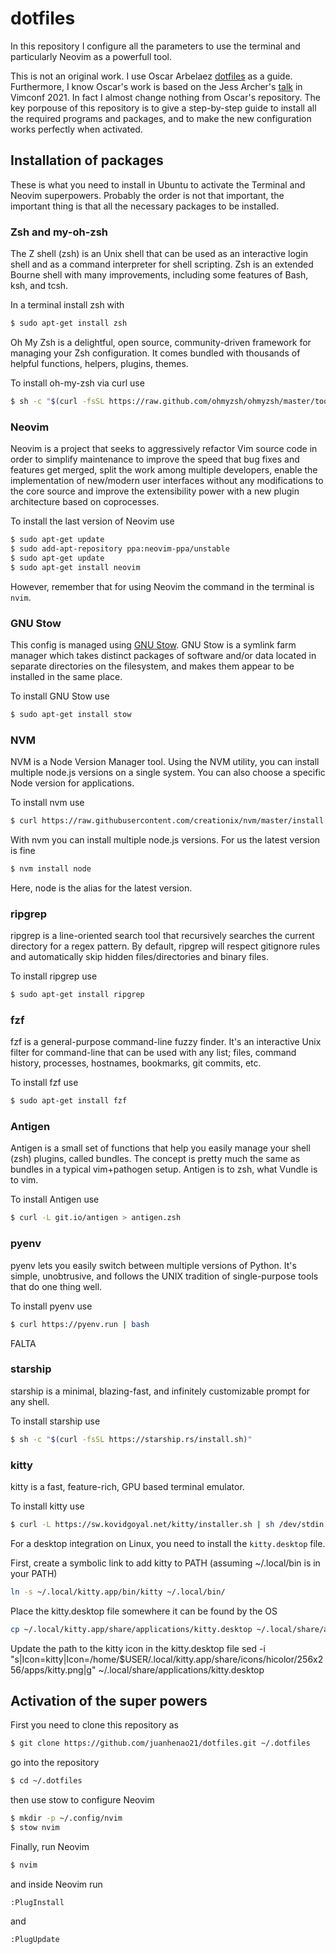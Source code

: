 # dotfiles

In this repository I configure all the parameters to use the terminal and particularly
Neovim as a powerfull tool.

This is not an original work. I use
Oscar Arbelaez [dotfiles](https://github.com/odarbelaeze/dotfiles) as a guide.
Furthermore, I know Oscar's work is based on the
Jess Archer's [talk](https://www.youtube.com/watch?v=434tljD-5C8&ab_channel=JessArcher)
in Vimconf 2021. In fact I almost change nothing from Oscar's repository. The key porpouse
of this repository is to give a step-by-step guide to install all the required programs
and packages, and to make the new configuration works perfectly when activated.

## Installation of packages

These is what you need to install in Ubuntu to activate the Terminal and Neovim
superpowers. Probably the order is not that important, the important thing is that
all the necessary packages to be installed.

### Zsh and my-oh-zsh

The Z shell (zsh) is an Unix shell that can be used as an interactive login shell and as a
command interpreter for shell scripting. Zsh is an extended Bourne shell with many
improvements, including some features of Bash, ksh, and tcsh.

In a terminal install zsh with

```bash
$ sudo apt-get install zsh
```

Oh My Zsh is a delightful, open source, community-driven framework for managing your Zsh
configuration. It comes bundled with thousands of helpful functions, helpers, plugins,
themes.

To install oh-my-zsh via curl use

```bash
$ sh -c "$(curl -fsSL https://raw.github.com/ohmyzsh/ohmyzsh/master/tools/install.sh)"
```

### Neovim

Neovim is a project that seeks to aggressively refactor Vim source code in order to
simplify maintenance to improve the speed that bug fixes and features get merged, split
the work among multiple developers, enable the implementation of new/modern user
interfaces without any modifications to the core source and improve the extensibility
power with a new plugin architecture based on coprocesses.

To install the last version of Neovim use

```bash
$ sudo apt-get update
$ sudo add-apt-repository ppa:neovim-ppa/unstable
$ sudo apt-get update
$ sudo apt-get install neovim
```

However, remember that for using Neovim the command in the terminal is `nvim`.

### GNU Stow

This config is managed using [GNU Stow](https://www.gnu.org/software/stow/).
GNU Stow is a symlink farm manager which takes distinct packages of software and/or data
located in separate directories on the filesystem, and makes them appear to be installed
in the same place.

To install GNU Stow use

```bash
$ sudo apt-get install stow
```

### NVM

NVM is a Node Version Manager tool. Using the NVM utility, you can install multiple node.js
versions on a single system. You can also choose a specific Node version for applications.

To install nvm use

```bash
$ curl https://raw.githubusercontent.com/creationix/nvm/master/install.sh | bash
```

With nvm you can install multiple node.js versions. For us the latest version is fine

```bash
$ nvm install node
```

Here, node is the alias for the latest version.

### ripgrep

ripgrep is a line-oriented search tool that recursively searches the current directory for
a regex pattern. By default, ripgrep will respect gitignore rules and automatically skip
hidden files/directories and binary files.

To install ripgrep use

```bash
$ sudo apt-get install ripgrep
```

### fzf

fzf is a general-purpose command-line fuzzy finder. It's an interactive Unix filter for
command-line that can be used with any list; files, command history, processes, hostnames,
bookmarks, git commits, etc.

To install fzf use

```bash
$ sudo apt-get install fzf
```

### Antigen

Antigen is a small set of functions that help you easily manage your shell (zsh) plugins,
called bundles. The concept is pretty much the same as bundles in a typical vim+pathogen
setup. Antigen is to zsh, what Vundle is to vim.

To install Antigen use

```bash
$ curl -L git.io/antigen > antigen.zsh
```

### pyenv

pyenv lets you easily switch between multiple versions of Python. It's simple,
unobtrusive, and follows the UNIX tradition of single-purpose tools that do one thing
well.

To install pyenv use

```bash
$ curl https://pyenv.run | bash
```

FALTA

### starship

starship is a minimal, blazing-fast, and infinitely customizable prompt for any shell.

To install starship use

```bash
$ sh -c "$(curl -fsSL https://starship.rs/install.sh)"
```

### kitty

kitty is a fast, feature-rich, GPU based terminal emulator.

To install kitty use

```bash
$ curl -L https://sw.kovidgoyal.net/kitty/installer.sh | sh /dev/stdin
```

For a desktop integration on Linux, you need to install the `kitty.desktop` file.

First, create a symbolic link to add kitty to PATH (assuming ~/.local/bin is in your PATH)

```bash
ln -s ~/.local/kitty.app/bin/kitty ~/.local/bin/
```

Place the kitty.desktop file somewhere it can be found by the OS

```bash
cp ~/.local/kitty.app/share/applications/kitty.desktop ~/.local/share/applications/
```

Update the path to the kitty icon in the kitty.desktop file
sed -i "s|Icon=kitty|Icon=/home/$USER/.local/kitty.app/share/icons/hicolor/256x256/apps/kitty.png|g" ~/.local/share/applications/kitty.desktop

## Activation of the super powers

First you need to clone this repository as

```bash
$ git clone https://github.com/juanhenao21/dotfiles.git ~/.dotfiles
```

go into the repository

```bash
$ cd ~/.dotfiles
```

then use stow to configure Neovim

```bash
$ mkdir -p ~/.config/nvim
$ stow nvim
```

Finally, run Neovim

```bash
$ nvim
```

and inside Neovim run

```vim
:PlugInstall
```

and

```vim
:PlugUpdate
```

